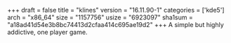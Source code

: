+++
draft = false
title = "klines"
version = "16.11.90-1"
categories = ['kde5']
arch = "x86_64"
size = "1157756"
usize = "6923097"
sha1sum = "a18ad41d54e3b8bc74413d2cfaa414c695ae19d2"
+++
A simple but highly addictive, one player game.